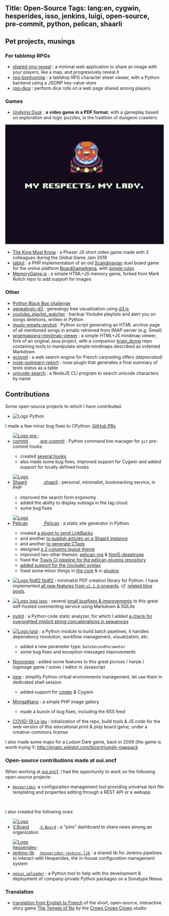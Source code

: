 Title: Open-Source
Tags: lang:en, cygwin, hesperides, isso, jenkins, luigi, open-source, pre-commit, python, pelican, shaarli
---

## Pet projects, musings

### For tabletop RPGs
- [shared-img-reveal](https://github.com/Lucas-C/shared-img-reveal) : a minimal web application to share an image with your players, like a map, and progressively reveal it
- [rpg-bonhomme](https://github.com/Lucas-C/rpg-bonhomme) : a tabletop RPG character sheet viewer, with a Python backend using a JSONP key-value store
- [rpg-dice](https://chezsoi.org/lucas/jdr/rpg-dice) : perform dice rolls on a web page shared among players

### Games

- [Undying Dusk](https://github.com/Lucas-C/undying-dusk) : **a video game in a PDF format**, with a gameplay based on exploration and logic puzzles, in the tradition of dungeon crawlers:

![Game trailer](https://raw.githubusercontent.com/Lucas-C/undying-dusk/main/trailer/undying-dusk-trailer.gif)

- [The King Must Know](https://github.com/Lucas-C/OuiJam2018) : a Phaser JS short video game made with 2 colleagues during the Global Game Jam 2018
- [tablut](https://github.com/Lucas-C/tablut/) : a PHP implementation of an old [Scandinavian](https://en.wikipedia.org/wiki/Tafl_games) duel board game for the online platform [BoardGameArena](https://boardgamearena.com), with [simple rules](http://en.doc.boardgamearena.com/Gamehelptablut)
- [MemoryGame.js](https://github.com/Lucas-C/MemoryGame.js) : a simple HTML+JS memory game, forked from Mark Rolich repo to add support for images

### Other
- [Python Black Box challenge](https://lucas-c.frama.io/python-blackbox-challenges/)
- [genealogic-d3](https://github.com/Lucas-C/genealogic-d3) : genealogy tree visualization using [d3.js](https://d3js.org)
- [youtube_playlist_watcher](https://github.com/Lucas-C/youtube_playlist_watcher) : backup Youtube playlists and alert you on songs deletions, written in Python
- [music-emails-spybot](https://github.com/Lucas-C/music-emails-spybot) : Python script generating an HTML archive page of all mentioned songs in emails retrieved from IMAP server (e.g. Gmail)
- [wisemapping-mindmap-viewer](https://github.com/Lucas-C/wisemapping-mindmap-viewer) : a simple HTML+JS mindmap viewer, fork of an original Java project,
with a companion [brain_dump](https://github.com/Lucas-C/brain_dump) repo containing tools to manipulate simple mindmaps described as indented Markdown
- [ecovoit](https://github.com/Lucas-C/ecovoit) : a web search engine for French carpooling offers _(deprecated)_
- [nose-summary-report](https://pypi.org/project/nose-summary-report/) : nose plugin that generates a final summary of tests status as a table
- [unicode-search](https://github.com/Lucas-C/unicode-search) : a NodeJS CLI program to search unicode characters by name

## Contributions
Some open-source projects to which I have contributed.

- <img alt="Logo Python" src="images/open-source/python-logo.png" style="max-width: 16em">
I made a few minor bug fixes to CPython: [GitHub PRs](https://github.com/python/cpython/pulls?utf8=%E2%9C%93&q=author%3ALucas-C)

- [<img alt="Logo pre-commit" src="images/open-source/pre-commit-logo.png" style="max-width: 6em"> pre-commit](http://pre-commit.com) :
Python command line manager for `git` pre-commit hooks
    * created [several hooks](https://github.com/Lucas-C?tab=repositories&q=pre-commit-hooks&type=source)
    * also made some bug fixes, improved support for Cygwin and added support for locally defined hooks

- [<img alt="Logo Shaarli" src="images/open-source/shaarli-logo.png" style="max-width: 6rem"> shaarli](https://github.com/shaarli/Shaarli) :
personal, minimalist, bookmarking service, in PHP
    * improved the search form ergonomy
    * added the ability to display subtags in the tag cloud
    * some bug fixes

- [<img alt="Logo Pelican" src="images/open-source/pelican-logo.png" style="max-width: 6rem"> Pelican](https://getpelican.com/) : a static site generator in Python
    * created [a plugin to send LinkBacks](https://github.com/pelican-plugins/linkbacks/)
    * and another [to publish articles on a Shaarli instance](https://github.com/getpelican/pelican-plugins/pull/1167)
    * and another [to generate CTags](https://github.com/getpelican/pelican-plugins/pull/1038)
    * designed [a 2-columns layout theme](https://github.com/Lucas-C/pelican-theme-timeline)
    * improved two other themes: [pelican-mg](https://github.com/Lucas-C/pelican-mg) & [html5-dopetrope](https://github.com/Lucas-C/html5-dopetrope)
    * fixed the [Travis CI pipeline for the pelican-plugins repository](https://github.com/getpelican/pelican-plugins/issues/1170)
    * [added support for the {include} syntax](https://github.com/getpelican/pelican/pull/2628)
    * fixed some minor things in [the core](https://github.com/getpelican/pelican/pulls?utf8=%E2%9C%93&q=is%3Apr+author%3ALucas-C+) & in [plugins](https://github.com/getpelican/pelican-plugins/pull/1035)

- [<img alt="Logo fpdf2" src="images/open-source/fpdf2-logo.png" style="max-width: 12rem"> fpdf2](https://github.com/PyFPDF/fpdf2) : minimalist PDF creation library for Python.
I have implemented [all new features from `v2.1.0` onwards](https://github.com/PyFPDF/fpdf2/blob/master/CHANGELOG.md).
_cf._ [related blog posts](tag/fpdf2.html).

- [<img alt="Logo isso" src="images/open-source/isso-logo.svg" style="max-width: 6rem"> isso](https://posativ.org/isso/) : several [small bugfixes & improvements](https://github.com/posativ/isso/pulls?q=author%3ALucas-C) to this great self-hosted commenting service using Markdown & SQLite

- [pylint](http://pylint.pycqa.org/en/latest/intro.html) : a Python code static analyzer, for which I added [a check for oversighted implicit string concatenations in sequences](https://github.com/PyCQA/pylint/pull/1655)

- [<img alt="Logo luigi" src="images/open-source/luigi-logo.png" style="max-width: 6rem">](https://github.com/spotify/luigi) :
a Python module to build batch pipelines, it handles dependency resolution, workflow management, visualization, etc.
    * added a new parameter type: `DateSecondParameter`
    * some bug fixes and exception messages improvements

- [Nonogram](https://github.com/Lucas-C/Nonogram) : added some features to this great picross / hanjie / logimage game / solver / editor in Javascript

- [pew](https://github.com/berdario/pew) : simplify Python virtual environments management, let use them in dedicated shell session
    * added support for [cmder](http://cmder.net) & Cygwin

- [MinigalNano](https://github.com/sebsauvage/MinigalNano) : a simple PHP image gallery
    * made a bunch of bug fixes, including the RSS feed

- [COVID-19 Le jeu](https://github.com/covid19lejeu/covid-19-le-jeu) : initialization of the repo, build tools & JS code for the web version of this educational _print & play_ board game, under a creative-commons license

I also made some maps for a Ludum Dare game, back in 2009 (the game is worth trying !):
<http://eriatic.wikidot.com/blog:triumph-mappack>


### Open-source contributions made at oui.sncf

When working at [oui.sncf](https://jobs.oui.sncf), I had the opportunity to work on the following open-source projects:

- [`Hesperides`](https://github.com/voyages-sncf-technologies/hesperides):
a configuration management tool providing universal text file templating and properties editing through a REST API or a webapp

<br>

I also created the following ones:

- [<img alt="Logo V.Board" src="images/open-source/logo-vboard.jpg" style="max-width: 6em"> `V.Board`](https://github.com/voyages-sncf-technologies/vboard) :
a "pins" dashboard to share news among an organization

- [<img alt="Logo hesperides-jenkins-lib" src="images/open-source/hesperides-jenkins-lib-logo.png" style="max-width: 6em"> `hesperides-jenkins-lib`](https://github.com/voyages-sncf-technologies/hesperides-jenkins-lib) :
a shared lib for Jenkins pipelines to interact with Hesperides, the in-house configuration management system

- [`nexus_uploader`](https://github.com/voyages-sncf-technologies/nexus_uploader) :
a Python tool to help with the development & deployment of company-private Python packages on a Sonatype Nexus


### Translation
- [translation from English to French](https://github.com/CrowsCrowsCrows/the-temple-of-no/pull/1) of the short, open-source, interactive story game
[The Temple of No](https://crowscrowscrows.itch.io/the-temple-of-no) by the [Crows Crows Crows](http://www.crowscrowscrows.com/) studio


<style>
.uk-article-content > ul > li {
    margin-bottom: 2rem;
}
</style>
